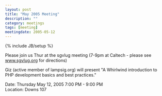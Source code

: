 ```yaml
---
layout: post
title: "May 2005 Meeting"
description: ""
category: meetings
tags: [meeting]
meetingdate: 2005-05-12
---
```

{% include JB/setup %}

Please join us Thur at the sgvlug meeting (7-9pm at Caltech - please see       
www.sgvlug.org for directions)                                                 
                                                                             
Giz (active member of lampsig.org) will present "A Whirlwind introduction to   
PHP development basics and best practices."                                    
                                                                             
Date: Thursday May 12, 2005 7:00 PM - 9:00 PM                                    
Location: Downs 107                                         

